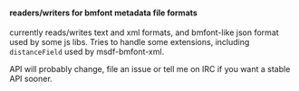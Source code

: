#### readers/writers for bmfont metadata file formats

currently reads/writes text and xml formats, and bmfont-like json
format used by some js libs. Tries to handle some extensions,
including `distanceField` used by msdf-bmfont-xml.

API will probably change, file an issue or tell me on IRC if you want
a stable API sooner.